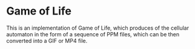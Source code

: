 Game of Life
============

This is an implementation of Game of Life, which produces of the cellular
automaton in the form of a sequence of PPM files, which can be then converted
into a GIF or MP4 file.